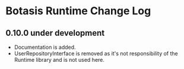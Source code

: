 # Botasis Runtime Change Log

## 0.10.0 under development

- Documentation is added.
- UserRepositoryInterface is removed as it's not responsibility of the Runtime library and is not used here.
